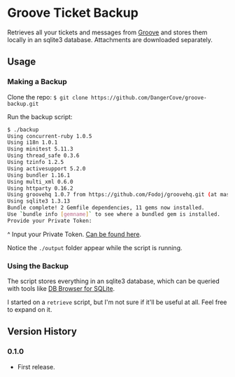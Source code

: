 # Groove Ticket Backup

Retrieves all your tickets and messages from [Groove](https://www.groovehq.com) and stores them locally in an sqlite3 database. Attachments are downloaded separately.

## Usage

### Making a Backup

Clone the repo:
`$ git clone https://github.com/DangerCove/groove-backup.git`

Run the backup script:
```Bash
$ ./backup
Using concurrent-ruby 1.0.5
Using i18n 1.0.1
Using minitest 5.11.3
Using thread_safe 0.3.6
Using tzinfo 1.2.5
Using activesupport 5.2.0
Using bundler 1.16.1
Using multi_xml 0.6.0
Using httparty 0.16.2
Using groovehq 1.0.7 from https://github.com/Fodoj/groovehq.git (at master@6de06ea)
Using sqlite3 1.3.13
Bundle complete! 2 Gemfile dependencies, 11 gems now installed.
Use `bundle info [gemname]` to see where a bundled gem is installed.
Provide your Private Token:

```

^ Input your Private Token. [Can be found here](https://dangercove.groovehq.com/groove_client/settings/api).

Notice the `./output` folder appear while the script is running.

### Using the Backup

The script stores everything in an sqlite3 database, which can be queried with tools like [DB Browser for SQLite](http://sqlitebrowser.org/).

I started on a `retrieve` script, but I'm not sure if it'll be useful at all. Feel free to expand on it.

## Version History

### 0.1.0

* First release.
